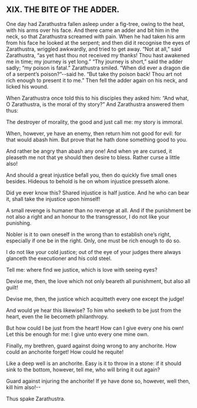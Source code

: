 ## XIX. THE BITE OF THE ADDER.

One day had Zarathustra fallen asleep under a fig-tree, owing to the
heat, with his arms over his face. And there came an adder and bit him
in the neck, so that Zarathustra screamed with pain. When he had
taken his arm from his face he looked at the serpent; and then did it
recognise the eyes of Zarathustra, wriggled awkwardly, and tried to get
away. “Not at all,” said Zarathustra, “as yet hast thou not received
my thanks! Thou hast awakened me in time; my journey is yet long.”
 “Thy journey is short,” said the adder sadly; “my poison is fatal.”
 Zarathustra smiled. “When did ever a dragon die of a serpent’s
poison?”--said he. “But take thy poison back! Thou art not rich enough
to present it to me.” Then fell the adder again on his neck, and licked
his wound.

When Zarathustra once told this to his disciples they asked him:
“And what, O Zarathustra, is the moral of thy story?” And Zarathustra
answered them thus:

The destroyer of morality, the good and just call me: my story is
immoral.

When, however, ye have an enemy, then return him not good for evil: for
that would abash him. But prove that he hath done something good to you.

And rather be angry than abash any one! And when ye are cursed, it
pleaseth me not that ye should then desire to bless. Rather curse a
little also!

And should a great injustice befall you, then do quickly five small ones
besides. Hideous to behold is he on whom injustice presseth alone.

Did ye ever know this? Shared injustice is half justice. And he who can
bear it, shall take the injustice upon himself!

A small revenge is humaner than no revenge at all. And if the punishment
be not also a right and an honour to the transgressor, I do not like
your punishing.

Nobler is it to own oneself in the wrong than to establish one’s right,
especially if one be in the right. Only, one must be rich enough to do
so.

I do not like your cold justice; out of the eye of your judges there
always glanceth the executioner and his cold steel.

Tell me: where find we justice, which is love with seeing eyes?

Devise me, then, the love which not only beareth all punishment, but
also all guilt!

Devise me, then, the justice which acquitteth every one except the
judge!

And would ye hear this likewise? To him who seeketh to be just from the
heart, even the lie becometh philanthropy.

But how could I be just from the heart! How can I give every one his
own! Let this be enough for me: I give unto every one mine own.

Finally, my brethren, guard against doing wrong to any anchorite. How
could an anchorite forget! How could he requite!

Like a deep well is an anchorite. Easy is it to throw in a stone: if
it should sink to the bottom, however, tell me, who will bring it out
again?

Guard against injuring the anchorite! If ye have done so, however, well
then, kill him also!--

Thus spake Zarathustra.




